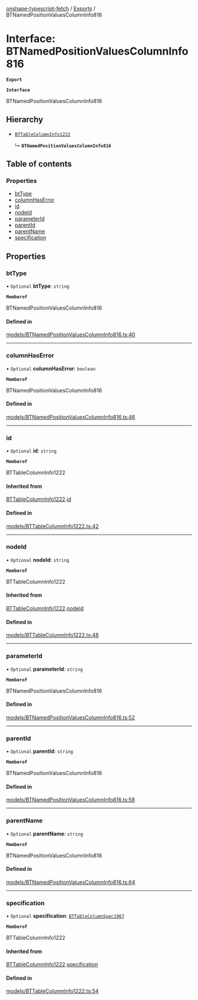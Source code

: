 [onshape-typescript-fetch](../README.md) / [Exports](../modules.md) / BTNamedPositionValuesColumnInfo816

# Interface: BTNamedPositionValuesColumnInfo816

**`Export`**

**`Interface`**

BTNamedPositionValuesColumnInfo816

## Hierarchy

- [`BTTableColumnInfo1222`](BTTableColumnInfo1222.md)

  ↳ **`BTNamedPositionValuesColumnInfo816`**

## Table of contents

### Properties

- [btType](BTNamedPositionValuesColumnInfo816.md#bttype)
- [columnHasError](BTNamedPositionValuesColumnInfo816.md#columnhaserror)
- [id](BTNamedPositionValuesColumnInfo816.md#id)
- [nodeId](BTNamedPositionValuesColumnInfo816.md#nodeid)
- [parameterId](BTNamedPositionValuesColumnInfo816.md#parameterid)
- [parentId](BTNamedPositionValuesColumnInfo816.md#parentid)
- [parentName](BTNamedPositionValuesColumnInfo816.md#parentname)
- [specification](BTNamedPositionValuesColumnInfo816.md#specification)

## Properties

### btType

• `Optional` **btType**: `string`

**`Memberof`**

BTNamedPositionValuesColumnInfo816

#### Defined in

[models/BTNamedPositionValuesColumnInfo816.ts:40](https://github.com/toebes/onshape-typescript-fetch/blob/3e11ae1/models/BTNamedPositionValuesColumnInfo816.ts#L40)

___

### columnHasError

• `Optional` **columnHasError**: `boolean`

**`Memberof`**

BTNamedPositionValuesColumnInfo816

#### Defined in

[models/BTNamedPositionValuesColumnInfo816.ts:46](https://github.com/toebes/onshape-typescript-fetch/blob/3e11ae1/models/BTNamedPositionValuesColumnInfo816.ts#L46)

___

### id

• `Optional` **id**: `string`

**`Memberof`**

BTTableColumnInfo1222

#### Inherited from

[BTTableColumnInfo1222](BTTableColumnInfo1222.md).[id](BTTableColumnInfo1222.md#id)

#### Defined in

[models/BTTableColumnInfo1222.ts:42](https://github.com/toebes/onshape-typescript-fetch/blob/3e11ae1/models/BTTableColumnInfo1222.ts#L42)

___

### nodeId

• `Optional` **nodeId**: `string`

**`Memberof`**

BTTableColumnInfo1222

#### Inherited from

[BTTableColumnInfo1222](BTTableColumnInfo1222.md).[nodeId](BTTableColumnInfo1222.md#nodeid)

#### Defined in

[models/BTTableColumnInfo1222.ts:48](https://github.com/toebes/onshape-typescript-fetch/blob/3e11ae1/models/BTTableColumnInfo1222.ts#L48)

___

### parameterId

• `Optional` **parameterId**: `string`

**`Memberof`**

BTNamedPositionValuesColumnInfo816

#### Defined in

[models/BTNamedPositionValuesColumnInfo816.ts:52](https://github.com/toebes/onshape-typescript-fetch/blob/3e11ae1/models/BTNamedPositionValuesColumnInfo816.ts#L52)

___

### parentId

• `Optional` **parentId**: `string`

**`Memberof`**

BTNamedPositionValuesColumnInfo816

#### Defined in

[models/BTNamedPositionValuesColumnInfo816.ts:58](https://github.com/toebes/onshape-typescript-fetch/blob/3e11ae1/models/BTNamedPositionValuesColumnInfo816.ts#L58)

___

### parentName

• `Optional` **parentName**: `string`

**`Memberof`**

BTNamedPositionValuesColumnInfo816

#### Defined in

[models/BTNamedPositionValuesColumnInfo816.ts:64](https://github.com/toebes/onshape-typescript-fetch/blob/3e11ae1/models/BTNamedPositionValuesColumnInfo816.ts#L64)

___

### specification

• `Optional` **specification**: [`BTTableColumnSpec1967`](BTTableColumnSpec1967.md)

**`Memberof`**

BTTableColumnInfo1222

#### Inherited from

[BTTableColumnInfo1222](BTTableColumnInfo1222.md).[specification](BTTableColumnInfo1222.md#specification)

#### Defined in

[models/BTTableColumnInfo1222.ts:54](https://github.com/toebes/onshape-typescript-fetch/blob/3e11ae1/models/BTTableColumnInfo1222.ts#L54)
